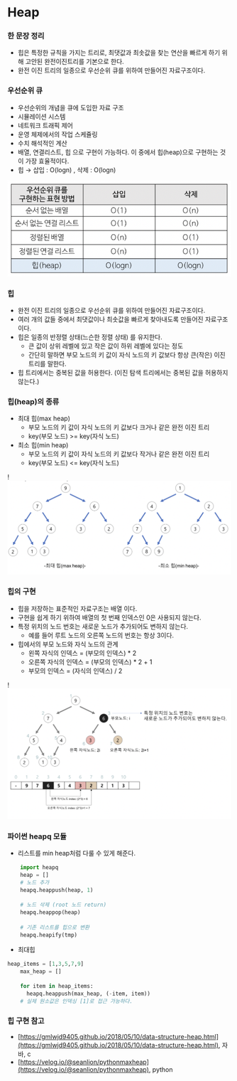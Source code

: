 # Heap

### 한 문장 정리

- 힙은 특정한 규칙을 가지는 트리로, 최댓값과 최솟값을 찾는 연산을 빠르게 하기 위해 고안된 완전이진트리를 기본으로 한다.
- 완전 이진 트리의 일종으로 우선순위 큐를 위하여 만들어진 자료구조이다.

### 우선순위 큐

- 우선순위의 개념을 큐에 도입한 자료 구조
- 시뮬레이션 시스템
- 네트워크 트래픽 제어
- 운영 체제에서의 작업 스케쥴링
- 수치 해석적인 계산
- 배열, 연결리스트, 힙 으로 구현이 가능하다. 이 중에서 힙(heap)으로 구현하는 것이 가장 효율적이다.
- 힙 → 삽입 : O(logn) , 삭제 : O(logn)

![heap01](../image/heap_01.png)

### 힙

- 완전 이진 트리의 일종으로 우선순위 큐를 위하여 만들어진 자료구조이다.
- 여러 개의 값들 중에서 최댓값이나 최솟값을 빠르게 찾아내도록 만들어진 자료구조이다.
- 힙은 일종의 반정렬 상태(느슨한 정렬 상태) 를 유지한다.
    - 큰 값이 상위 레벨에 있고 작은 값이 하위 레벨에 있다는 정도
    - 간단히 말하면 부모 노드의 키 값이 자식 노드의 키 값보다 항상 큰(작은) 이진 트리를 말한다.
- 힙 트리에서는 중복된 값을 허용한다. (이진 탐색 트리에서는 중복된 값을 허용하지 않는다.)

### 힙(heap)의 종류

- 최대 힙(max heap)
    - 부모 노드의 키 값이 자식 노드의 키 값보다 크거나 같은 완전 이진 트리
    - key(부모 노드) >= key(자식 노드)
- 최소 힙(min heap)
    - 부모 노드의 키 값이 자식 노드의 키 값보다 작거나 같은 완전 이진 트리
    - key(부모 노드) <= key(자식 노드)

!![heap02](../image/heap_02.png)

### 힙의 구현

- 힙을 저장하는 표준적인 자료구조는 배열 이다.
- 구현을 쉽게 하기 위하여 배열의 첫 번째 인덱스인 0은 사용되지 않는다.
- 특정 위치의 노드 번호는 새로운 노드가 추가되어도 변하지 않는다.
    - 예를 들어 루트 노드의 오른쪽 노드의 번호는 항상 3이다.
- 힙에서의 부모 노드와 자식 노드의 관계
    - 왼쪽 자식의 인덱스 = (부모의 인덱스) * 2
    - 오른쪽 자식의 인덱스 = (부모의 인덱스) * 2 + 1
    - 부모의 인덱스 = (자식의 인덱스) / 2

!![heap03](../image/heap_03.png)

### 파이썬 heapq 모듈

- 리스트를 min heap처럼 다룰 수 있게 해준다.

```python
    import heapq
    heap = []
    # 노드 추가
    heapq.heappush(heap, 1)

    # 노드 삭제 (root 노드 return)
    heapq.heappop(heap)

    # 기존 리스트를 힙으로 변환
    heapq.heapify(tmp)
```

- 최대힙

```python
heap_items = [1,3,5,7,9]
    max_heap = []

    for item in heap_items:
      heapq.heappush(max_heap, (-item, item))
    # 실제 원소값은 인덱싱 [1]로 접근 가능하다.
```

### 힙 구현 참고

- [https://gmlwjd9405.github.io/2018/05/10/data-structure-heap.html](https://gmlwjd9405.github.io/2018/05/10/data-structure-heap.html), 자바, c
- [https://velog.io/@seanlion/pythonmaxheap](https://velog.io/@seanlion/pythonmaxheap), python
